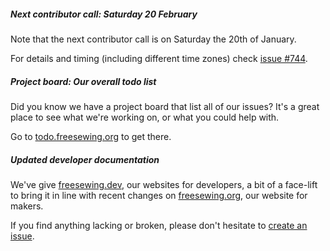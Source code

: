 ##### Next contributor call: Saturday 20 February

Note that the next contributor call is on Saturday the 20th of January.

For details and timing (including different time zones) 
check [issue #744](https://github.com/freesewing/freesewing/issues/846).


##### Project board: Our overall todo list

Did you know we have a project board that list all of our issues?
It's a great place to see what we're working on, or what you could help with.

Go to [todo.freesewing.org](https://todo.freesewing.org/) to get there.


##### Updated developer documentation

We've give [freesewing.dev](https://freesewing.dev/), our websites for
developers, a bit of a face-lift to bring it in line with recent changes
on [freesewing.org](https://freesewing.org/), our website for makers.

If you find anything lacking or broken, please don't hesitate
to [create an issue](https://github.com/freesewing/freesewing/issues/new).

